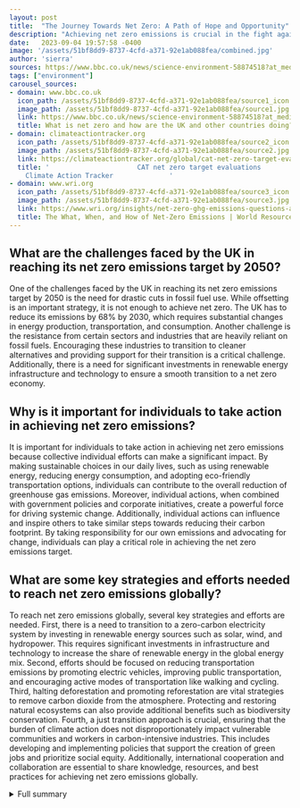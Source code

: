 ```yaml
---
layout: post
title:  "The Journey Towards Net Zero: A Path of Hope and Opportunity"
description: "Achieving net zero emissions is crucial in the fight against climate change. This article explores the importance of net zero, the challenges in reaching this goal, the global movement towards net zero, the urgency for greater action, international agreements, tools for achieving net zero, and the path to a greener future."
date:   2023-09-04 19:57:58 -0400
image: '/assets/51bf8dd9-8737-4cfd-a371-92e1ab088fea/combined.jpg'
author: 'sierra'
sources: https://www.bbc.co.uk/news/science-environment-58874518?at_medium=RSS&at_campaign=KARANGA https://climateactiontracker.org/global/cat-net-zero-target-evaluations/ https://www.nps.gov/pore/learn/nature/climatechange_action_home.htm https://www.wri.org/insights/net-zero-ghg-emissions-questions-answered https://www.wri.org/insights/net-zero-ghg-emissions-questions-answered https://www.nature.org/en-us/what-we-do/our-insights/perspectives/carbon-offsetting-moral-imperative/
tags: ["environment"]
carousel_sources:
- domain: www.bbc.co.uk
  icon_path: /assets/51bf8dd9-8737-4cfd-a371-92e1ab088fea/source1_icon.jpg
  image_path: /assets/51bf8dd9-8737-4cfd-a371-92e1ab088fea/source1.jpg
  link: https://www.bbc.co.uk/news/science-environment-58874518?at_medium=RSS&at_campaign=KARANGA
  title: What is net zero and how are the UK and other countries doing? - BBC News
- domain: climateactiontracker.org
  icon_path: /assets/51bf8dd9-8737-4cfd-a371-92e1ab088fea/source2_icon.jpg
  image_path: /assets/51bf8dd9-8737-4cfd-a371-92e1ab088fea/source2.jpg
  link: https://climateactiontracker.org/global/cat-net-zero-target-evaluations/
  title: '                      CAT net zero target evaluations                                            |
    Climate Action Tracker              '
- domain: www.wri.org
  icon_path: /assets/51bf8dd9-8737-4cfd-a371-92e1ab088fea/source3_icon.jpg
  image_path: /assets/51bf8dd9-8737-4cfd-a371-92e1ab088fea/source3.jpg
  link: https://www.wri.org/insights/net-zero-ghg-emissions-questions-answered
  title: The What, When, and How of Net-Zero Emissions | World Resources Institute
---
```


## What are the challenges faced by the UK in reaching its net zero emissions target by 2050?
One of the challenges faced by the UK in reaching its net zero emissions target by 2050 is the need for drastic cuts in fossil fuel use. While offsetting is an important strategy, it is not enough to achieve net zero. The UK has to reduce its emissions by 68% by 2030, which requires substantial changes in energy production, transportation, and consumption. Another challenge is the resistance from certain sectors and industries that are heavily reliant on fossil fuels. Encouraging these industries to transition to cleaner alternatives and providing support for their transition is a critical challenge. Additionally, there is a need for significant investments in renewable energy infrastructure and technology to ensure a smooth transition to a net zero economy.

## Why is it important for individuals to take action in achieving net zero emissions?
It is important for individuals to take action in achieving net zero emissions because collective individual efforts can make a significant impact. By making sustainable choices in our daily lives, such as using renewable energy, reducing energy consumption, and adopting eco-friendly transportation options, individuals can contribute to the overall reduction of greenhouse gas emissions. Moreover, individual actions, when combined with government policies and corporate initiatives, create a powerful force for driving systemic change. Additionally, individual actions can influence and inspire others to take similar steps towards reducing their carbon footprint. By taking responsibility for our own emissions and advocating for change, individuals can play a critical role in achieving the net zero emissions target.

## What are some key strategies and efforts needed to reach net zero emissions globally?
To reach net zero emissions globally, several key strategies and efforts are needed. First, there is a need to transition to a zero-carbon electricity system by investing in renewable energy sources such as solar, wind, and hydropower. This requires significant investments in infrastructure and technology to increase the share of renewable energy in the global energy mix. Second, efforts should be focused on reducing transportation emissions by promoting electric vehicles, improving public transportation, and encouraging active modes of transportation like walking and cycling. Third, halting deforestation and promoting reforestation are vital strategies to remove carbon dioxide from the atmosphere. Protecting and restoring natural ecosystems can also provide additional benefits such as biodiversity conservation. Fourth, a just transition approach is crucial, ensuring that the burden of climate action does not disproportionately impact vulnerable communities and workers in carbon-intensive industries. This includes developing and implementing policies that support the creation of green jobs and prioritize social equity. Additionally, international cooperation and collaboration are essential to share knowledge, resources, and best practices for achieving net zero emissions globally.


<details>
        <summary>Full summary</summary>
<p>The concept of net zero emissions has become an increasingly important topic in the fight against climate change. It represents a crucial milestone in which countries strive to balance the amount of greenhouse gases emitted with the amount removed from the atmosphere. Achieving net zero is seen as essential in limiting global temperature rises and avoiding the worst impacts of climate change.</p>
<p>The journey towards net zero is not an easy one, and it is essential for countries to make significant progress in order to meet their targets. The United Kingdom, one of the leading nations in this endeavor, faces challenges in its efforts to reach net zero by 2050. Despite the commitment made under the 2015 Paris climate agreement to limit global temperature rises to 1.5 degrees Celsius by 2100, the UK risks falling behind its targets.</p>
<p>Offsetting is an important strategy in reaching net zero, but it is not enough. Drastic cuts to fossil fuel use are also essential, as highlighted by the need for the UK to reduce its emissions by 68% by 2030. It is not just the responsibility of governments and organizations to take action, but individuals also play a vital role in helping to achieve net zero. Simple steps, such as getting a home energy audit, using renewable energy, purchasing solar panels, and reducing energy-reliant products, can make a significant impact.</p>
<p>The UK is not alone in its pursuit of net zero. Around 140 countries, covering close to 90% of global emissions, have pledged to reach net zero. This global movement includes major players like China, the European Union, the USA, and India, which announced a net zero goal in November 2021. However, controversies surround net zero targets, and it is critical to have nuanced and transparent assessments of these targets.</p>
<p>While progress has been made, it is evident that much more needs to be done. Global greenhouse gas emissions need to drop by nearly half by 2030 in order to limit global warming to 1.5 degrees Celsius. Reaching net zero emissions requires a rapid transformation across all global systems. Efforts to transition to zero-carbon sources for electricity, reduce transportation emissions, halt deforestation, and approach the transition in a just manner are crucial.</p>
<p>The importance of net-zero emissions has been emphasized by international agreements like the Paris Agreement and the Glasgow Climate Pact. These agreements highlight the need for countries to align their near-term emissions reduction targets with their long-term net zero goals. It is also essential to avoid greenwashing, where net zero targets are merely a formality without meaningful action.</p>
<p>Investments in nature and the carbon offsets market are crucial tools in the journey to net zero. However, current investments in nature only represent a small fraction of global finance dedicated to climate protection. The expansion of the global carbon offsets market, as detailed by the UN Special Envoy on Climate Action and Finance Mark Carney, can provide additional support in reversing the concentration of greenhouse gases.</p>
<p>The path to net zero is challenging, but it is also a path of hope and opportunity. By embracing clean energy, making sustainable choices, and demanding action from governments and organizations, we can pave the way for a greener and more sustainable future. It is an urgent call to action, and through collective efforts, we can achieve the ambitious goal of net zero emissions and safeguard our planet for future generations.</p>
</details>